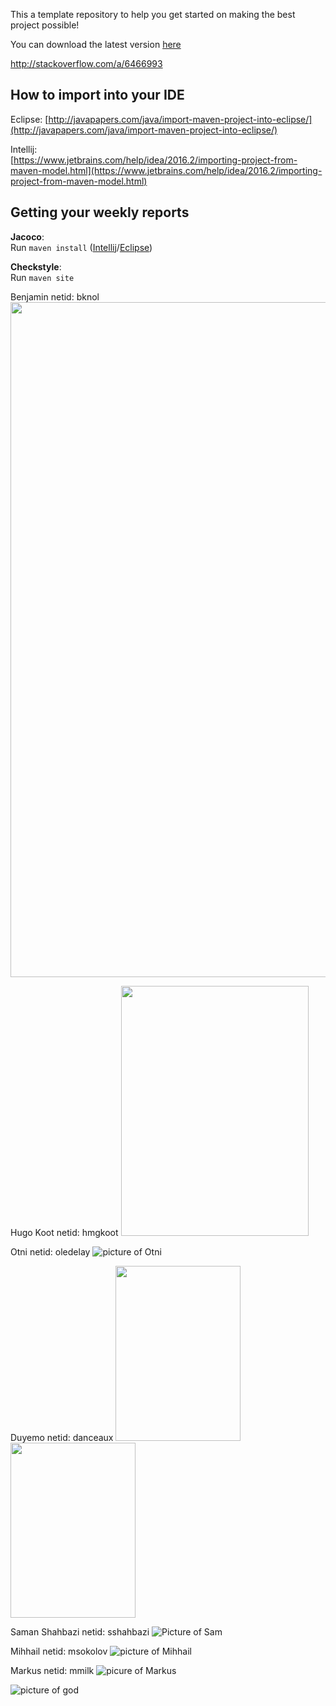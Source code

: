 This a template repository to help you get started on making the best project possible!

You can download the latest version [here](https://github.com/SERG-Delft/TI1216/releases)

http://stackoverflow.com/a/6466993

## How to import into your IDE

Eclipse:
[http://javapapers.com/java/import-maven-project-into-eclipse/](http://javapapers.com/java/import-maven-project-into-eclipse/)

Intellij:  
[https://www.jetbrains.com/help/idea/2016.2/importing-project-from-maven-model.html](https://www.jetbrains.com/help/idea/2016.2/importing-project-from-maven-model.html)

## Getting your weekly reports

**Jacoco**:  
Run `maven install` ([Intellij](https://www.jetbrains.com/help/idea/2016.3/getting-started-with-maven.html#execute_maven_goal)/[Eclipse](http://imgur.com/a/6q7pV))

**Checkstyle**:  
Run `maven site`

Benjamin netid: bknol 
<img src="https://i.imgur.com/udyAZdC.jpg" width="2220" height="1080">

Hugo Koot netid: hmgkoot 
<img src="https://i.imgur.com/R2g981c.jpg" width="300" height="400">

Otni netid: oledelay
![picture of Otni](https://i.imgur.com/dpqDW2r.png)

Duyemo netid: danceaux 
<img src="https://i.imgur.com/5jUfmmG.jpg" width="200" height="280"><img src="https://i.imgur.com/rDIER3M.jpg" width="200" height ="280">

Saman Shahbazi netid: sshahbazi
![Picture of Sam](https://i.imgur.com/kuTXbXK.jpg)

Mihhail netid: msokolov
![picture of Mihhail](https://gitlab.ewi.tudelft.nl/uploads/-/system/user/avatar/1614/avatar.png?width=400)

Markus netid: mmilk
![picure of Markus](https://www.upload.ee/image/9573307/Max_dokumendifoto18-06-2015-12-49-56-11132.jpg)


![picture of god](https://i.imgur.com/wnc0Ssn.jpg)

